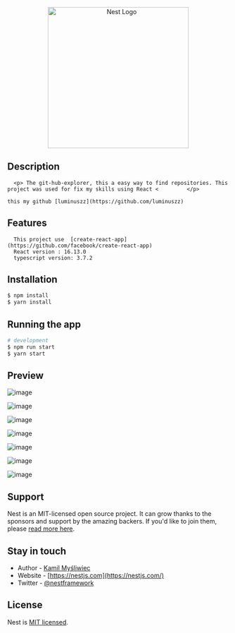 <p align="center">
  <a href="http://nestjs.com/" target="blank"><img src="https://nestjs.com/img/logo_text.svg" width="320" alt="Nest Logo" /></a>
</p>

[travis-image]: https://api.travis-ci.org/nestjs/nest.svg?branch=master
[travis-url]: https://travis-ci.org/nestjs/nest
[linux-image]: https://img.shields.io/travis/nestjs/nest/master.svg?label=linux
[linux-url]: https://travis-ci.org/nestjs/nest
  
 

## Description


      <p> The git-hub-explorer, this a easy way to find repositories. This project was used for fix my skills using React <         </p>

    this my github [luminuszz](https://github.com/luminuszz)

## Features
      This project use  [create-react-app](https://github.com/facebook/create-react-app)
      React version : 16.13.0
      typescript version: 3.7.2
  
  
  


## Installation


```bash
$ npm install
$ yarn install
```

## Running the app

```bash
# development
$ npm run start
$ yarn start

```
## Preview

   ![image](https://user-images.githubusercontent.com/48535259/80712112-d717af00-8ac7-11ea-897c-9b8d0eccf06b.png)

   ![image](https://user-images.githubusercontent.com/48535259/79010566-a1228300-7b38-11ea-98c3-3cc54966d540.png)

   ![image](https://user-images.githubusercontent.com/48535259/79010599-af709f00-7b38-11ea-8e09-3ad68d15930f.png)
    
   ![image](https://user-images.githubusercontent.com/48535259/80712112-d717af00-8ac7-11ea-897c-9b8d0eccf06b.png)

   ![image](https://user-images.githubusercontent.com/48535259/80712397-54432400-8ac8-11ea-8e32-cf0486d2ed1f.png)

   ![image](https://user-images.githubusercontent.com/48535259/80712747-cb78b800-8ac8-11ea-8ce8-8303c13f932b.png)


   ![image](https://user-images.githubusercontent.com/48535259/80712606-93717500-8ac8-11ea-934e-a358239f1ccf.png)




## Support

Nest is an MIT-licensed open source project. It can grow thanks to the sponsors and support by the amazing backers. If you'd like to join them, please [read more here](https://docs.nestjs.com/support).

## Stay in touch

- Author - [Kamil Myśliwiec](https://kamilmysliwiec.com)
- Website - [https://nestjs.com](https://nestjs.com/)
- Twitter - [@nestframework](https://twitter.com/nestframework)

## License

  Nest is [MIT licensed](LICENSE).
